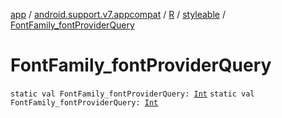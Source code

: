 [app](../../../index.md) / [android.support.v7.appcompat](../../index.md) / [R](../index.md) / [styleable](index.md) / [FontFamily_fontProviderQuery](./-font-family_font-provider-query.md)

# FontFamily_fontProviderQuery

`static val FontFamily_fontProviderQuery: `[`Int`](https://kotlinlang.org/api/latest/jvm/stdlib/kotlin/-int/index.html)
`static val FontFamily_fontProviderQuery: `[`Int`](https://kotlinlang.org/api/latest/jvm/stdlib/kotlin/-int/index.html)